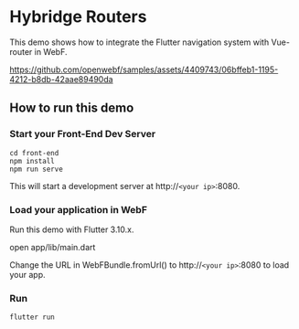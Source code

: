 # Hybridge Routers

This demo shows how to integrate the Flutter navigation system with Vue-router in WebF.



https://github.com/openwebf/samples/assets/4409743/06bffeb1-1195-4212-b8db-42aae89490da



## How to run this demo

### Start your Front-End Dev Server

```
cd front-end
npm install
npm run serve
```

This will start a development server at http://`<your ip>`:8080.

### Load your application in WebF

Run this demo with Flutter 3.10.x.

open app/lib/main.dart

Change the URL in WebFBundle.fromUrl() to http://`<your ip>`:8080 to load your app.

### Run

```
flutter run
```
